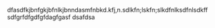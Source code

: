 dfasdfkjbnfgkjbfnlkjbnndasmfnbkd.kfj,n.sdlkfn;lskfn;slkdfnlksdfnlsdkff
sdfgrfdfgdfgfdagfgasf
dsafdsa